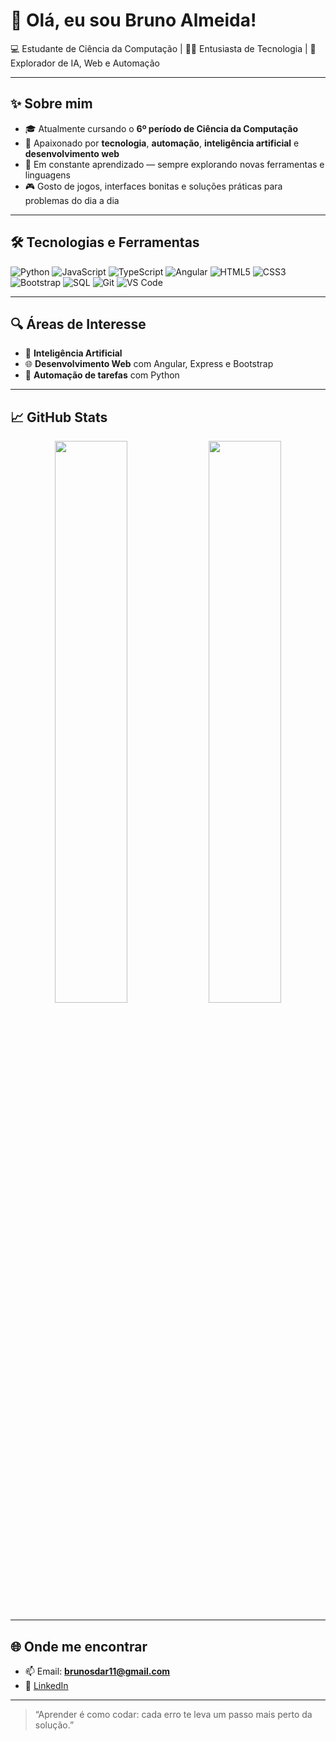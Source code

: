 # 👋 Olá, eu sou Bruno Almeida!

💻 Estudante de Ciência da Computação | 👨‍🏫 Entusiasta de Tecnologia | 🚀 Explorador de IA, Web e Automação

---

## ✨ Sobre mim

- 🎓 Atualmente cursando o **6º período de Ciência da Computação**
- 🧠 Apaixonado por **tecnologia**, **automação**, **inteligência artificial** e **desenvolvimento web**
- 🔧 Em constante aprendizado — sempre explorando novas ferramentas e linguagens
- 🎮 Gosto de jogos, interfaces bonitas e soluções práticas para problemas do dia a dia

---

## 🛠️ Tecnologias e Ferramentas

![Python](https://img.shields.io/badge/Python-3776AB?style=flat&logo=python&logoColor=white)
![JavaScript](https://img.shields.io/badge/JavaScript-F7DF1E?style=flat&logo=javascript&logoColor=black)
![TypeScript](https://img.shields.io/badge/TypeScript-3178C6?style=flat&logo=typescript&logoColor=white)
![Angular](https://img.shields.io/badge/Angular-DD0031?style=flat&logo=angular&logoColor=white)
![HTML5](https://img.shields.io/badge/HTML5-E34F26?style=flat&logo=html5&logoColor=white)
![CSS3](https://img.shields.io/badge/CSS3-1572B6?style=flat&logo=css3&logoColor=white)
![Bootstrap](https://img.shields.io/badge/Bootstrap-7952B3?style=flat&logo=bootstrap&logoColor=white)
![SQL](https://img.shields.io/badge/SQL-4479A1?style=flat&logo=postgresql&logoColor=white)
![Git](https://img.shields.io/badge/Git-F05032?style=flat&logo=git&logoColor=white)
![VS Code](https://img.shields.io/badge/VS%20Code-007ACC?style=flat&logo=visual-studio-code&logoColor=white)

---

## 🔍 Áreas de Interesse

- 🤖 **Inteligência Artificial** 
- 🌐 **Desenvolvimento Web** com Angular, Express e Bootstrap
- 🧩 **Automação de tarefas** com Python

---

## 📈 GitHub Stats

<p align="center">
  <img width="48%" src="https://github-readme-stats.vercel.app/api?username=MysticXiz&show_icons=true&theme=tokyonight" />
  <img width="48%" src="https://github-readme-streak-stats.herokuapp.com/?user=MysticXiz&theme=tokyonight" />
</p>

---

## 🌐 Onde me encontrar

- 📫 Email: **brunosdar11@gmail.com**  
- 💼 [LinkedIn](https://www.linkedin.com/in/bruno-sdar)  

---

> “Aprender é como codar: cada erro te leva um passo mais perto da solução.”
